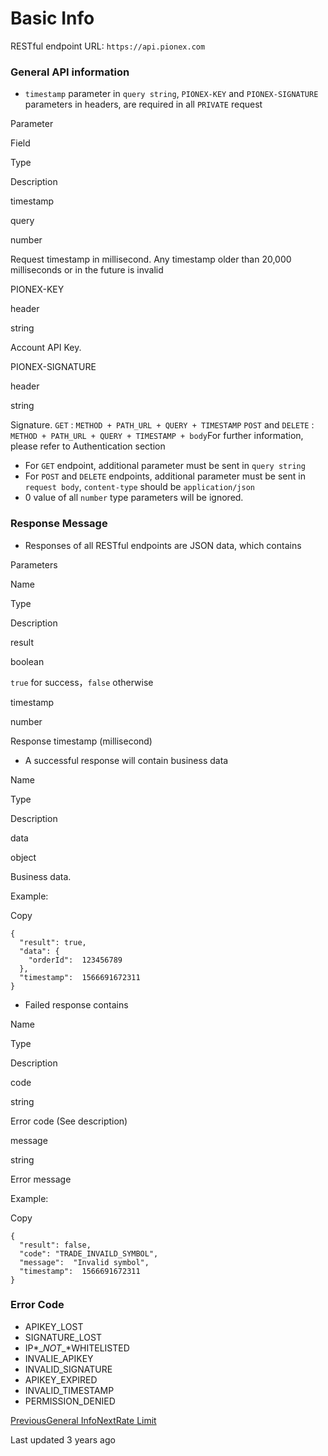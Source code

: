 # Basic Info

RESTful endpoint URL: `https://api.pionex.com`

### General API information

* `timestamp` parameter in `query string`, `PIONEX-KEY` and `PIONEX-SIGNATURE` parameters in headers, are required in all `PRIVATE` request

Parameter

Field

Type

Description

timestamp

query

number

Request timestamp in millisecond.
Any timestamp older than 20,000 milliseconds or in the future is invalid

PIONEX-KEY

header

string

Account API Key.

PIONEX-SIGNATURE

header

string

Signature.
`GET` : `METHOD + PATH_URL + QUERY + TIMESTAMP`
`POST` and `DELETE` : `METHOD + PATH_URL + QUERY + TIMESTAMP + body`For further information, please refer to Authentication section

* For `GET` endpoint, additional parameter must be sent in `query string`
* For `POST` and `DELETE` endpoints, additional parameter must be sent in `request body`, `content-type` should be `application/json`
* 0 value of all `number` type parameters will be ignored.

### Response Message

* Responses of all RESTful endpoints are JSON data, which contains

Parameters

Name

Type

Description

result

boolean

`true` for success，`false` otherwise

timestamp

number

Response timestamp (millisecond)

* A successful response will contain business data

Name

Type

Description

data

object

Business data.

Example:

Copy

```
{
  "result": true,
  "data": {
    "orderId":  123456789
  },
  "timestamp":  1566691672311
}
```

* Failed response contains

Name

Type

Description

code

string

Error code (See description)

message

string

Error message

Example:

Copy

```
{
  "result": false,
  "code": "TRADE_INVAILD_SYMBOL",
  "message":  "Invalid symbol",
  "timestamp":  1566691672311
}
```

### Error Code

* APIKEY\_LOST
* SIGNATURE\_LOST
* IP*\_*NOT*\_*WHITELISTED
* INVALIE\_APIKEY
* INVALID\_SIGNATURE
* APIKEY\_EXPIRED
* INVALID\_TIMESTAMP
* PERMISSION\_DENIED

[PreviousGeneral Info](https://pionex-doc.gitbook.io/apidocs/restful/general)[NextRate Limit](https://pionex-doc.gitbook.io/apidocs/restful/general/rate-limit)

Last updated 3 years ago
